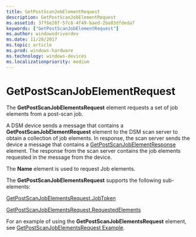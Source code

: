 ```yaml
---
title: GetPostScanJobElementRequest
description: GetPostScanJobElementRequest
ms.assetid: 37f6e28f-57c8-4f49-baed-2ba83dfdeda7
keywords: ["GetPostScanJobElementRequest"]
ms.author: windowsdriverdev
ms.date: 11/28/2017
ms.topic: article
ms.prod: windows-hardware
ms.technology: windows-devices
ms.localizationpriority: medium
---
```


# GetPostScanJobElementRequest


The **GetPostScanJobElementsRequest** element requests a set of job elements from a post-scan job.

A DSM device sends a message that contains a **GetPostScanJobElementRequest** element to the DSM scan server to obtain a collection of job elements. In response, the scan server sends the device a message that contains a [GetPostScanJobElementResponse](getpostscanjobelementresponse.md) element. The response from the scan server contains the job elements requested in the message from the device.

The **Name** element is used to request Job elements.

The **GetPostScanJobElementsRequest** supports the following sub-elements:

[GetPostScanJobElementsRequest.JobToken](getpostscanjobelementsrequest-jobtoken.md)

[GetPostScanJobElementsRequest.RequestedElements](getpostscanjobelementsrequest-requestedelements.md)

For an example of using the **GetPostScanJobElementsRequest** element, see [GetPostScanJobElementsRequest Example](getpostscanjobelementsrequest-example.md).

 

 





